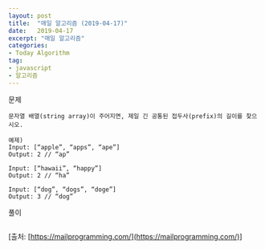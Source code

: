 ```yaml
---
layout: post
title:  "매일 알고리즘 (2019-04-17)"
date:   2019-04-17
excerpt: "매일 알고리즘"
categories:
- Today Algorithm
tag:
- javascript
- 알고리즘
---
```


문제
```
문자열 배열(string array)이 주어지면, 제일 긴 공통된 접두사(prefix)의 길이를 찾으시오.

예제)
Input: [“apple”, “apps”, “ape”]
Output: 2 // “ap”

Input: [“hawaii”, “happy”]
Output: 2 // “ha”

Input: [“dog”, “dogs”, “doge”]
Output: 3 // “dog”
```

풀이
```javascript

```

[출처: [https://mailprogramming.com/](https://mailprogramming.com/)]
